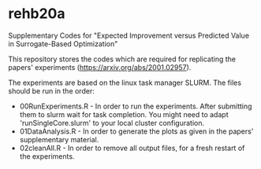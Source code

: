 # rehb20a
Supplementary Codes for "Expected Improvement versus Predicted Value in Surrogate-Based Optimization"

This repository stores the codes which are required for replicating the papers' experiments (https://arxiv.org/abs/2001.02957).

The experiments are based on the linux task manager SLURM.
The files should be run in the order:
* 00RunExperiments.R - In order to run the experiments. After submitting them to slurm wait for task completion. You might need to adapt 'runSingleCore.slurm' to your local cluster configuration.
* 01DataAnalysis.R - In order to generate the plots as given in the papers' supplementary material.
* 02cleanAll.R - In order to remove all output files, for a fresh restart of the experiments.
